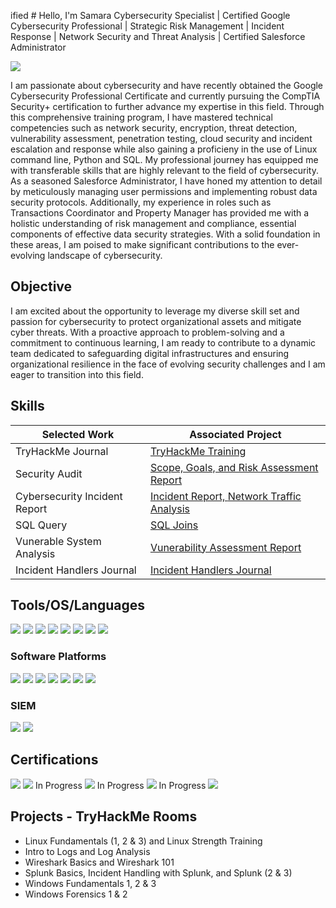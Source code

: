 ified # Hello, I'm Samara
Cybersecurity Specialist | Certified Google Cybersecurity Professional | Strategic Risk Management | Incident Response | Network Security and Threat Analysis | Certified Salesforce Administrator

<a href="https://www.linkedin.com/in/samara-israel/)"><img src="https://img.shields.io/badge/-LinkedIn-0072b1?&style=for-the-badge&logo=linkedin&logoColor=white" /></a>

I am passionate about cybersecurity and have recently obtained the Google Cybersecurity Professional Certificate and currently pursuing the CompTIA Security+ certification to further advance my expertise in this field. Through this comprehensive training program, I have mastered technical competencies such as network security, encryption, threat detection, vulnerability assessment, penetration testing, cloud security and incident escalation and response while also gaining a proficieny in the use of Linux command line, Python and SQL. My professional journey has equipped me with transferable skills that are highly relevant to the field of cybersecurity. As a seasoned Salesforce Administrator, I have honed my attention to detail by meticulously managing user permissions and implementing robust data security protocols. Additionally, my experience in roles such as Transactions Coordinator and Property Manager has provided me with a holistic understanding of risk management and compliance, essential components of effective data security strategies. With a solid foundation in these areas, I am poised to make significant contributions to the ever-evolving landscape of cybersecurity.

## Objective

I am excited about the opportunity to leverage my diverse skill set and passion for cybersecurity to protect organizational assets and mitigate cyber threats. With a proactive approach to problem-solving and a commitment to continuous learning, I am ready to contribute to a dynamic team dedicated to safeguarding digital infrastructures and ensuring organizational resilience in the face of evolving security challenges and I am eager to transition into this field.

## Skills

| Selected Work                                 | Associated Project         |
|-----------------------------------------------|----------------------------|
| TryHackMe Journal                             | <a href="https://docs.google.com/document/d/1_fKD65ZAcWoM25m2-ugaxG-Ob0SA3tFBwzoLil8ClHk/edit?usp=sharing">TryHackMe Training|
| Security Audit                                | <a href="https://docs.google.com/document/d/1BEzoRU9TNfVNE4zofeui2cjJQXUTQw7hxHaae3nDOIU/edit?usp=sharing">Scope, Goals, and Risk Assessment Report
| Cybersecurity Incident Report                 | <a href="https://docs.google.com/document/d/1o4_dLLnXr0lsSBa3VvsFbzvw0Mdfw9r3JvGCD39SXNM/edit?usp=sharing">Incident Report, <a href="https://docs.google.com/document/d/1duazimBh01ZRFDRUb093mHquAgpRP3Rt6_75iUAg2Bw/edit?usp=sharing">Network Traffic Analysis                                                                         
| SQL Query                                     | <a href="https://www.coursera.org/account/accomplishments/verify/GZX7YCHKHUVL">SQL Joins
| Vunerable System Analysis                     | <a href="https://docs.google.com/document/d/1guzct_0yWP2Zg39Py97qIiwUlbKZ_HnZBXMDNs8q-nY/edit?usp=sharing">Vunerability Assessment Report
| Incident Handlers Journal                     | <a href="https://docs.google.com/document/d/15vAFThcbP19HMRaMQ95VlVB_PhYVUB5ysCRD7gczklQ/edit?usp=sharing">Incident Handlers Journal

## Tools/OS/Languages

<div>
    <img src="https://img.shields.io/badge/-Wireshark-1679A7?&style=for-the-badge&logo=Wireshark&logoColor=white" />
    <img src="https://img.shields.io/badge/-Suricata-EF3B2D?&style=for-the-badge&logo=Suricata&logoColor=white" />
    <img src="https://img.shields.io/badge/-tcpdump-007EC6?&style=for-the-badge&logoColor=white" />
    <img src="https://img.shields.io/badge/-Linux-FCC624?&style=for-the-badge&logo=Linux&logoColor=black" />
    <img src="https://img.shields.io/badge/-Windows-0078D6?&style=for-the-badge&logo=Windows&logoColor=white" />
    <img src="https://img.shields.io/badge/-macOS-000000?&style=for-the-badge&logo=Apple&logoColor=white" />
    <img src="https://img.shields.io/badge/-SQL-CC2927?&style=for-the-badge&logo=Oracle&logoColor=white" />
    <img src="https://img.shields.io/badge/-Python-3776AB?&style=for-the-badge&logo=Python&logoColor=white" />
    

### Software Platforms
<div>
    <img src="https://img.shields.io/badge/-Google_Workspace-4285F4?&style=for-the-badge&logo=Google&logoColor=white" />
    <img src="https://img.shields.io/badge/-Slack-4A154B?&style=for-the-badge&logo=Slack&logoColor=white" />
    <img src="https://img.shields.io/badge/-Azure-0089D6?&style=for-the-badge&logo=MicrosoftAzure&logoColor=white" />
    <img src="https://img.shields.io/badge/-Salesforce-00A1E0?&style=for-the-badge&logo=Salesforce&logoColor=white" />
    <img src="https://img.shields.io/badge/-DocuSign-FFCC22?&style=for-the-badge&logo=DocuSign&logoColor=black" />
    <img src="https://img.shields.io/badge/-Zendesk-03363D?&style=for-the-badge&logo=Zendesk&logoColor=white" />
    <img src="https://img.shields.io/badge/-ChatGPT-0084FF?&style=for-the-badge&logo=ChatGPT&logoColor=white" />

</div>

### SIEM
<div>
    <img src="https://img.shields.io/badge/-Google_Chronicle-4285F4?&style=for-the-badge&logo=Google&logoColor=white" />
    <img src="https://img.shields.io/badge/-Splunk-000000?&style=for-the-badge&logo=Splunk&logoColor=white" />

</div>

## Certifications
<div>
<img src="https://img.shields.io/badge/-Google_Cybersecurity_Professional_Certificate-4285F4?&style=for-the-badge&logo=Google&logoColor=white" /> 
<img src="https://img.shields.io/badge/-Security%2B-FF0000?&style=for-the-badge&logo=CompTIA&logoColor=white" /> In Progress
<img src="https://img.shields.io/badge/-Network%2B-007ACC?&style=for-the-badge&logo=CompTIA&logoColor=white" /> In Progress
<img src="https://img.shields.io/badge/-A%2B-4D4D4D?&style=for-the-badge&logo=CompTIA&logoColor=white" /> In Progress
<img src="https://img.shields.io/badge/-Salesforce_Administrator_Certificate-00A1E0?&style=for-the-badge&logo=Salesforce&logoColor=white" />
</div>

## Projects - TryHackMe Rooms
- Linux Fundamentals (1, 2 & 3) and Linux Strength Training
- Intro to Logs and Log Analysis
- Wireshark Basics and Wireshark 101
- Splunk Basics, Incident Handling with Splunk, and Splunk (2 & 3)
- Windows Fundamentals 1, 2 & 3
- Windows Forensics 1 & 2
